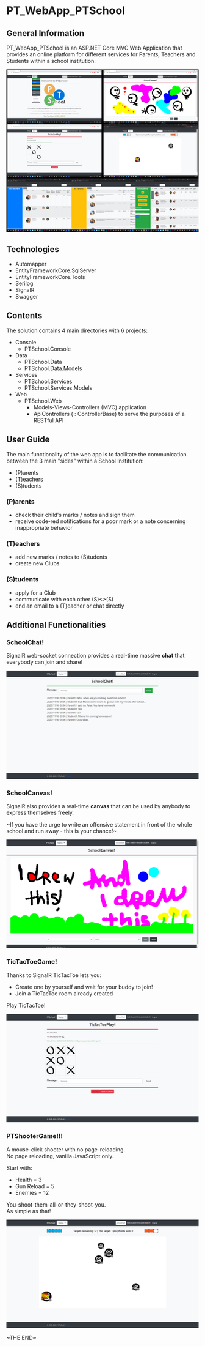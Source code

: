 # PT_WebApp_PTSchool

## General Information

PT_WebApp_PTSchool is an ASP.NET Core MVC Web Application that provides an online platform for different services for Parents, Teachers and Students within a school institution.

![WebAppScreenshots](Resources/Screenshots/PTSchool_Screenshot_0.jpg)

## Technologies

- Automapper
- EntityFrameworkCore.SqlServer
- EntityFrameworkCore.Tools
- Serilog
- SignalR
- Swagger

## Contents

The solution contains 4 main directories with 6 projects:

- Console
  - PTSchool.Console
- Data
  - PTSchool.Data
  - PTSchool.Data.Models
- Services
  - PTSchool.Services
  - PTSchool.Services.Models
- Web
  - PTSchool\.Web
    - Models-Views-Controllers (MVC) application
    - ApiControllers ( : ControllerBase) to serve the purposes of a RESTful API

## User Guide

The main functionality of the web app is to facilitate the communication between the 3 main "sides" within a School Institution:

- (P)arents
- (T)eachers
- (S)tudents

### (P)arents

- check their child's marks / notes and sign them
- receive code-red notifications for a poor mark or a note concerning inappropriate behavior

### (T)eachers

- add new marks / notes to (S)tudents
- create new Clubs

### (S)tudents

- apply for a Club
- communicate with each other (S)<>(S)
- end an email to a (T)eacher or chat directly

## Additional Functionalities

### SchoolChat!

SignalR web-socket connection provides a real-time massive **chat** that everybody can join and share!

![WebAppScreenshots](Resources/Screenshots/PTSchool_Screenshot_SchoolChat.jpg)

### SchoolCanvas!

SignalR also provides a real-time **canvas** that can be used by anybody to express themselves freely.

\~If you have the urge to write an offensive statement in front of the whole school and run away - this is your chance!\~

![WebAppScreenshots](Resources/Screenshots/PTSchool_Screenshot_SchoolCanvas.jpg)

### TicTacToeGame!

Thanks to SignalR TicTacToe lets you:

- Create one by yourself and wait for your buddy to join!
- Join a TicTacToe room already created

Play TicTacToe!

![WebAppScreenshots](Resources/Screenshots/PTSchool_Screenshot_TicTacToePlay.jpg)

### PTShooterGame!!!

A mouse-click shooter with no page-reloading.  
No page reloading, vanilla JavaScript only.

Start with:

- Health = 3
- Gun Reload = 5
- Enemies = 12

You-shoot-them-all-or-they-shoot-you.  
As simple as that!

![WebAppScreenshots](Resources/Screenshots/PTSchool_Screenshot_PTShooter.jpg)

\~THE END\~
